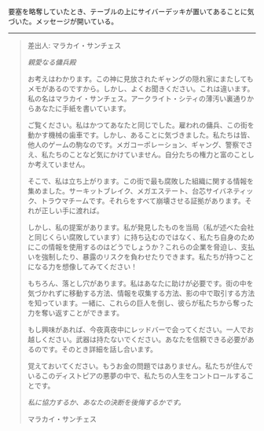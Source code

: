 要塞を略奪していたとき、テーブルの上にサイバーデッキが置いてあることに気づいた。メッセージが開いている。

---

> 差出人: マラカイ・サンチェス
>
> _親愛なる傭兵殿_
>
> お考えはわかります。この神に見放されたギャングの隠れ家にまたしてもメモがあるのですから。しかし、よくお聞きください。これは違います。私の名はマラカイ・サンチェス。アークライト・シティの薄汚い裏通りからあなたに手紙を書いています。
>
> ご覧ください。私はかつてあなたと同じでした。雇われの傭兵、この街を動かす機械の歯車です。しかし、あることに気づきました。私たちは皆、他人のゲームの駒なのです。メガコーポレーション、ギャング、警察でさえ、私たちのことなど気にかけていません。自分たちの権力と富のことしか考えていません。
>
> そこで、私は立ち上がります。この街で最も腐敗した組織に関する情報を集めました。サーキットブレイク、メガエステート、台芯サイバネティック、トラウマチームです。それらをすべて崩壊させる証拠があります。それが正しい手に渡れば。
>
> しかし、私の提案があります。私が発見したものを当局（私が述べた会社と同じくらい腐敗しています）に持ち込むのではなく、私たち自身のためにこの情報を使用するのはどうでしょうか？これらの企業を脅迫し、支払いを強制したり、暴露のリスクを負わせたりできます。私たちが持つことになる力を想像してみてください！
>
> もちろん、落とし穴があります。私はあなたに助けが必要です。街の中を気づかれずに移動する方法、情報を収集する方法、影の中で取引する方法を知っています。一緒に、これらの巨人を倒し、彼らが私たちから奪った力を奪い返すことができます。
>
> もし興味があれば、今夜真夜中にレッドバーで会ってください。一人でお越しください。武器は持たないでください。あなたを信頼できる必要があるのです。そのとき詳細を話し合います。
>
> 覚えておいてください。もうお金の問題ではありません。私たちが住んでいるこのディストピアの悪夢の中で、私たちの人生をコントロールすることです。
>
> _私に協力するか、あなたの決断を後悔するかです。_
>
> マラカイ・サンチェス
